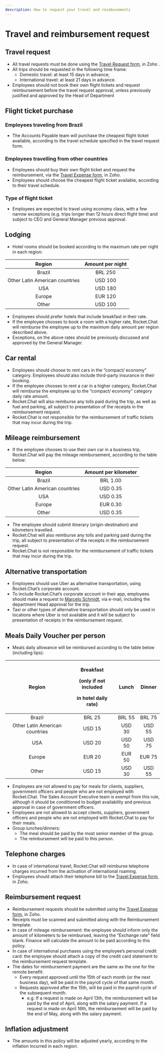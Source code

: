 ```yaml
---
description: How to request your travel and reimbusements
---
```


# Travel and reimbursement request

## Travel request

* All travel requests must be done using the [Travel Request form](https://people.zoho.com/rocketchat/zp#travel/form/listview-formId:524549000000035731/viewId:524549000000035733), in Zoho .
* All trips should be requested in the following time frame:
  * Domestic travel: at least 15 days in advance;
  * International travel: at least 21 days in advance.
* Employees should not book their own flight tickets and request reimbursement before the travel request approval, unless previously justified and approved by the Head of Department

## Flight ticket purchase

### Employees traveling from Brazil

* The Accounts Payable team will purchase the cheapest flight ticket available, according to the travel schedule specified in the travel request form.

### Employees travelling from other countries

* Employees should buy their own flight ticket and request the reimbursement, via the [Travel Expense form](https://people.zoho.com/rocketchat/zp#travel/form/add-formLinkName:travelexpenses), in Zoho.
* Employees should choose the cheapest flight ticket available, according to their travel schedule.

### Type of flight ticket

* Employees are expected to travel using economy class, with a few narrow exceptions \(e.g. trips longer than 12 hours direct flight time\) and subject to CEO and General Manager previous approval.

## Lodging

* Hotel rooms should be booked according to the maximum rate per night in each region:

| Region | Amount per night |
| :---: | :---: |
| Brazil | BRL 250 |
| Other Latin American countries | USD 100 |
| USA | USD 180 |
| Europe | EUR 120 |
| Other | USD 100 |

* Employees should prefer hotels that include breakfast in their rate.
* If the employee chooses to book a room with a higher rate, Rocket.Chat will reimburse the employee up to the maximum daily amount per region described above.
* Exceptions, on the above rates should be previously discussed and approved by the General Manager.

## Car rental

* Employees should choose to rent cars in the “compact/ economy” category. Employees should also include third-party insurance in their booking.
* If the employee chooses to rent a car in a higher category, Rocket.Chat will reimburse the employee up to the “compact/ economy” category daily rate amount.
* Rocket.Chat will also reimburse any tolls paid during the trip, as well as fuel and parking, all subject to presentation of  the receipts in the reimbursement request.
* Rocket.Chat is not responsible for the reimbursement of traffic tickets that may incur during the trip.

## Mileage reimbursement

* If the employee chooses to use their own car in a business trip, Rocket.Chat will pay the mileage reimbursement, according to the table below:

| Region | Amount per kilometer |
| :---: | :---: |
| Brazil | BRL 1.00 |
| Other Latin American countries | USD 0.35 |
| USA | USD 0.35 |
| Europe | EUR 0.30 |
| Other | USD 0.35 |

* The employee should submit itinerary \(origin-destination\) and kilometers travelled.
* Rocket.Chat will also reimburse any tolls and parking paid during the trip, all subject to presentation of  the receipts in the reimbursement request.
* Rocket.Chat is not responsible for the reimbursement of traffic tickets that may incur during the trip.

## Alternative transportation

* Employees should use Uber as alternative transportation, using Rocket.Chat’s corporate account.
* To include Rocket.Chat’s corporate account in their app, employees should make a request to [Marcelo Schmidt](mailto:marcelo.schmidt@rocket.chat), via e-mail, including the department Head approval for the trip.
* Taxi or other types of alternative transportation should only be used in locations where Uber is not available and it will be subject to presentation of receipts in the reimbursement request.

## Meals Daily Voucher per person

* Meals daily allowance will be reimbursed according to the table below \(including tips\):

<table>
  <thead>
    <tr>
      <th style="text-align:center">Region</th>
      <th style="text-align:center">
        <p>Breakfast</p>
        <p>(only if not included</p>
        <p>in hotel daily rate)</p>
      </th>
      <th style="text-align:center">Lunch</th>
      <th style="text-align:center">Dinner</th>
    </tr>
  </thead>
  <tbody>
    <tr>
      <td style="text-align:center">Brazil</td>
      <td style="text-align:center">BRL 25</td>
      <td style="text-align:center">BRL 55</td>
      <td style="text-align:center">BRL 75</td>
    </tr>
    <tr>
      <td style="text-align:center">Other Latin American countries</td>
      <td style="text-align:center">USD 15</td>
      <td style="text-align:center">USD 30</td>
      <td style="text-align:center">USD 55</td>
    </tr>
    <tr>
      <td style="text-align:center">USA</td>
      <td style="text-align:center">USD 20</td>
      <td style="text-align:center">USD 50</td>
      <td style="text-align:center">USD 75</td>
    </tr>
    <tr>
      <td style="text-align:center">Europe</td>
      <td style="text-align:center">EUR 20</td>
      <td style="text-align:center">EUR 50</td>
      <td style="text-align:center">EUR 75</td>
    </tr>
    <tr>
      <td style="text-align:center">Other</td>
      <td style="text-align:center">USD 15</td>
      <td style="text-align:center">USD 30</td>
      <td style="text-align:center">USD 55</td>
    </tr>
  </tbody>
</table>

* Employees are not allowed to pay for meals for clients, suppliers, government officers and people who are not employed with Rocket.Chat. The Sales Account Executive team is exempt from this rule, although it should be conditioned to budget availability and previous approval in case of government officers.
* Employees are not allowed to accept clients, suppliers, government officers and people who are not employed with Rocket.Chat to pay for their meals.
* Group lunches/dinners:
  * The meal should be paid by the most senior member of the group.
  * The reimbursement will be paid to this person.

## Telephone charges

* In case of international travel, Rocket.Chat will reimburse telephone charges incurred from the activation of international roaming.
* Employees should attach their telephone bill to the [Travel Expense form](https://people.zoho.com/rocketchat/zp#travel/form/add-formLinkName:travelexpenses), in Zoho.

## Reimbursement request 

* Reimbursement requests should be submitted using the [Travel Expense form](https://people.zoho.com/rocketchat/zp#travel/form/add-formLinkName:travelexpenses), in Zoho.
* Receipts must be scanned and submitted along with the Reimbursement template.
* In case of mileage reimbursement: the employee should inform only the amount of kilometers to be reimbursed, leaving the “Exchange rate” field blank. Finance will calculate the amount to be paid according to this policy.
* In case of international purchases using the employee’s personal credit card: the employee should attach a copy of the credit card statement to the reimbursement request template.
* The dates for reimbursement payment are the same as the one for the remote benefit:
  * Every request approved until the 15th of each month \(or the next business day\), will be paid in the payroll cycle of that same month. 
  * Requests approved after the 15th, will be paid in the payroll cycle of the subsequent month.
    * e.g. If a request is made on April 13th, the reimbursement will be paid by the end of April, along with the salary payment. If a request is made on April 16th, the reimbursement will be paid by the end of May, along with the salary payment.

## Inflation adjustment

* The amounts in this policy will be adjusted yearly, according to the inflation incurred in each region.

